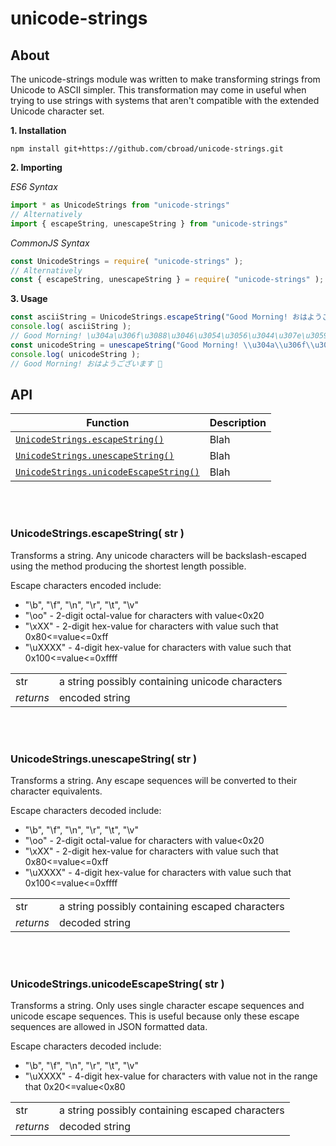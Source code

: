 # unicode-strings

## About

The unicode-strings module was written to make transforming strings from Unicode to ASCII simpler.  This transformation may come in useful when trying to use strings with systems that aren't compatible with the extended Unicode character set.


**1. Installation**
```shell
npm install git+https://github.com/cbroad/unicode-strings.git
```

**2. Importing**

*ES6 Syntax*
```javascript
import * as UnicodeStrings from "unicode-strings"
// Alternatively
import { escapeString, unescapeString } from "unicode-strings"
```

*CommonJS Syntax*

```javascript
const UnicodeStrings = require( "unicode-strings" );
// Alternatively
const { escapeString, unescapeString } = require( "unicode-strings" );
```

**3. Usage**
```JavaScript
const asciiString = UnicodeStrings.escapeString("Good Morning! おはようございます 🐡");
console.log( asciiString );
// Good Morning! \u304a\u306f\u3088\u3046\u3054\u3056\u3044\u307e\u3059 \ud83d\udc21
const unicodeString = unescapeString("Good Morning! \\u304a\\u306f\\u3088\\u3046\\u3054\\u3056\\u3044\\u307e\\u3059 \\ud83d\\udc21");
console.log( unicodeString );
// Good Morning! おはようございます 🐡
```

## API
| Function | Description |
| --- | --- |
| [`UnicodeStrings.escapeString()`](#unicodestringsescapestring-str-) | Blah |
| [`UnicodeStrings.unescapeString()`](#unicodestringsunescapestring-str-) | Blah |
| [`UnicodeStrings.unicodeEscapeString()`](#unicodestringsunicodeescapestring-str-) | Blah |

<br/><br/>

### UnicodeStrings.escapeString( str ) ###

Transforms a string.  Any unicode characters will be backslash-escaped
using the method producing the shortest length possible.

Escape characters encoded include:
 * "\b", "\f", "\n", "\r", "\t", "\v"
 * "\oo"        - 2-digit octal-value for characters with value<0x20
 * "\xXX"       - 2-digit hex-value for characters with value such that 0x80<=value<=0xff
 * "\uXXXX"     - 4-digit hex-value for characters with value such that 0x100<=value<=0xffff
 
|  |  |
| --- | --- |
| str | a string possibly containing unicode characters |
| *returns* | encoded string |
 
<br/><br/>

### UnicodeStrings.unescapeString( str ) ###

Transforms a string.  Any escape sequences will be converted to their character
equivalents.

Escape characters decoded include:
 * "\b", "\f", "\n", "\r", "\t", "\v"
 * "\oo"        - 2-digit octal-value for characters with value<0x20
 * "\xXX"       - 2-digit hex-value for characters with value such that 0x80<=value<=0xff
 * "\uXXXX"     - 4-digit hex-value for characters with value such that 0x100<=value<=0xffff

|  |  |
| --- | --- |
| str | a string possibly containing escaped characters |
| *returns* | decoded string |

<br/><br/>

### UnicodeStrings.unicodeEscapeString( str ) ###

Transforms a string.  Only uses single character escape sequences and unicode
escape sequences.  This is useful because only these escape sequences are
allowed in JSON formatted data.

Escape characters decoded include:
 * "\b", "\f", "\n", "\r", "\t", "\v"
 * "\uXXXX"     - 4-digit hex-value for characters with value not in the range that 0x20<=value<0x80

|  |  |
| --- | --- |
| str | a string possibly containing escaped characters |
| *returns* | decoded string |

